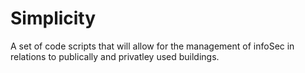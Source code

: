# Simplicity

A set of code scripts that will allow for the management of infoSec in relations to publically and privatley used buildings.  
